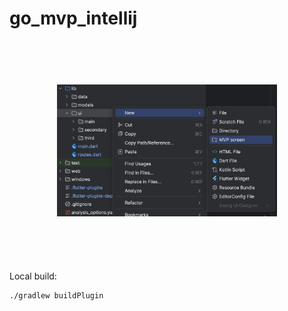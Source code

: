 # go_mvp_intellij

<p align="center"><img width="70%" vspace="70" src="https://github.com/landamessenger/go_mvp_intellij/raw/master/images/sample.png"></p>

Local build:

```bash
./gradlew buildPlugin
```